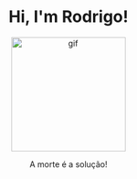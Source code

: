 <h1 align="center">Hi, I'm Rodrigo!</h1>
<div align="center">
  <img src="https://github.com/user-attachments/assets/253774eb-1873-4655-9ebe-be1d8a04a5aa" alt="gif" width="200" />
</div>
<p align="center">
  A morte é a solução!
</p>
